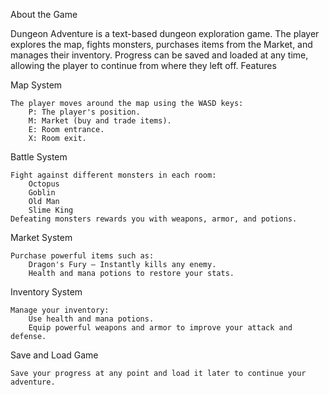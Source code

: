About the Game

Dungeon Adventure is a text-based dungeon exploration game. The player explores the map, fights monsters, purchases items from the Market, and manages their inventory. Progress can be saved and loaded at any time, allowing the player to continue from where they left off.
Features

Map System

    The player moves around the map using the WASD keys:
        P: The player's position.
        M: Market (buy and trade items).
        E: Room entrance.
        X: Room exit.

Battle System

    Fight against different monsters in each room:
        Octopus
        Goblin
        Old Man
        Slime King
    Defeating monsters rewards you with weapons, armor, and potions.

Market System

    Purchase powerful items such as:
        Dragon's Fury – Instantly kills any enemy.
        Health and mana potions to restore your stats.

Inventory System

    Manage your inventory:
        Use health and mana potions.
        Equip powerful weapons and armor to improve your attack and defense.

Save and Load Game

    Save your progress at any point and load it later to continue your adventure.
